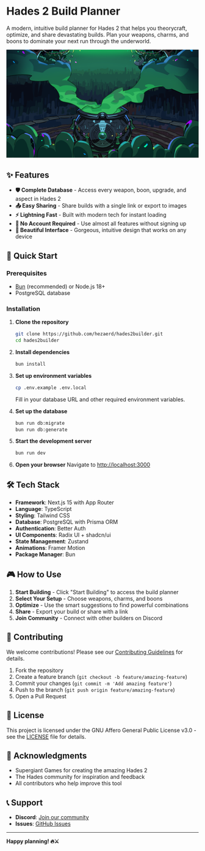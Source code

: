 # Hades 2 Build Planner

A modern, intuitive build planner for Hades 2 that helps you theorycraft, optimize, and share devastating builds. Plan your weapons, charms, and boons to dominate your next run through the underworld.

![Hades 2 Build Planner](public/images/preview-dark.png)

## ✨ Features


- **🛡️ Complete Database** - Access every weapon, boon, upgrade, and aspect in Hades 2
- **📤 Easy Sharing** - Share builds with a single link or export to images
- **⚡ Lightning Fast** - Built with modern tech for instant loading
- **👥 No Account Required** - Use almost all features without signing up
- **🎨 Beautiful Interface** - Gorgeous, intuitive design that works on any device

## 🚀 Quick Start

### Prerequisites

- [Bun](https://bun.sh) (recommended) or Node.js 18+
- PostgreSQL database

### Installation

1. **Clone the repository**
   ```bash
   git clone https://github.com/hezaerd/hades2builder.git
   cd hades2builder
   ```

2. **Install dependencies**
   ```bash
   bun install
   ```

3. **Set up environment variables**
   ```bash
   cp .env.example .env.local
   ```
   Fill in your database URL and other required environment variables.

4. **Set up the database**
   ```bash
   bun run db:migrate
   bun run db:generate
   ```

5. **Start the development server**
   ```bash
   bun run dev
   ```

6. **Open your browser**
   Navigate to [http://localhost:3000](http://localhost:3000)

## 🛠️ Tech Stack

- **Framework**: Next.js 15 with App Router
- **Language**: TypeScript
- **Styling**: Tailwind CSS
- **Database**: PostgreSQL with Prisma ORM
- **Authentication**: Better Auth
- **UI Components**: Radix UI + shadcn/ui
- **State Management**: Zustand
- **Animations**: Framer Motion
- **Package Manager**: Bun

## 🎮 How to Use

1. **Start Building** - Click "Start Building" to access the build planner
2. **Select Your Setup** - Choose weapons, charms, and boons
3. **Optimize** - Use the smart suggestions to find powerful combinations
4. **Share** - Export your build or share with a link
5. **Join Community** - Connect with other builders on Discord

## 🤝 Contributing

We welcome contributions! Please see our [Contributing Guidelines](CONTRIBUTING.md) for details.

1. Fork the repository
2. Create a feature branch (`git checkout -b feature/amazing-feature`)
3. Commit your changes (`git commit -m 'Add amazing feature'`)
4. Push to the branch (`git push origin feature/amazing-feature`)
5. Open a Pull Request

## 📝 License

This project is licensed under the GNU Affero General Public License v3.0 - see the [LICENSE](LICENSE) file for details.

## 🙏 Acknowledgments

- Supergiant Games for creating the amazing Hades 2
- The Hades community for inspiration and feedback
- All contributors who help improve this tool

## 📞 Support

- **Discord**: [Join our community](https://discord.gg/CG6CJRkcdm)
- **Issues**: [GitHub Issues](https://github.com/hezaerd/hades2builder/issues)

---

**Happy planning! 🔥⚔️**